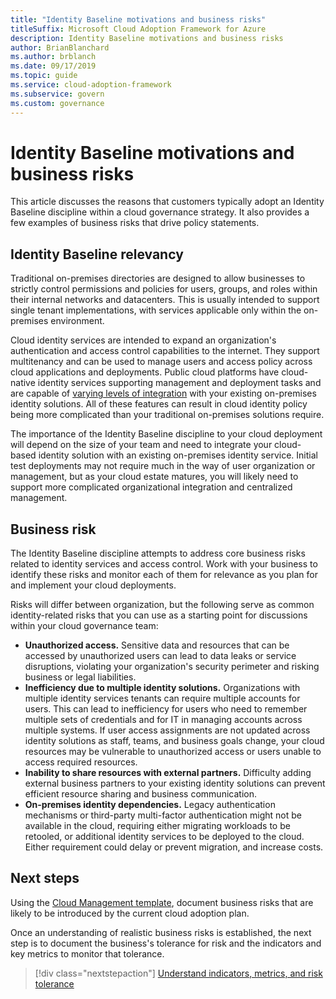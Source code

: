```yaml
---
title: "Identity Baseline motivations and business risks"
titleSuffix: Microsoft Cloud Adoption Framework for Azure
description: Identity Baseline motivations and business risks
author: BrianBlanchard
ms.author: brblanch
ms.date: 09/17/2019
ms.topic: guide
ms.service: cloud-adoption-framework
ms.subservice: govern
ms.custom: governance
---
```


# Identity Baseline motivations and business risks

This article discusses the reasons that customers typically adopt an Identity Baseline discipline within a cloud governance strategy. It also provides a few examples of business risks that drive policy statements.

<!-- markdownlint-disable MD026 -->

## Identity Baseline relevancy

Traditional on-premises directories are designed to allow businesses to strictly control permissions and policies for users, groups, and roles within their internal networks and datacenters. This is usually intended to support single tenant implementations, with services applicable only within the on-premises environment.

Cloud identity services are intended to expand an organization's authentication and access control capabilities to the internet. They support multitenancy and can be used to manage users and access policy across cloud applications and deployments. Public cloud platforms have cloud-native identity services supporting management and deployment tasks and are capable of [varying levels of integration](../../decision-guides/identity/index.md) with your existing on-premises identity solutions. All of these features can result in cloud identity policy being more complicated than your traditional on-premises solutions require.

The importance of the Identity Baseline discipline to your cloud deployment will depend on the size of your team and need to integrate your cloud-based identity solution with an existing on-premises identity service. Initial test deployments may not require much in the way of user organization or management, but as your cloud estate matures, you will likely need to support more complicated organizational integration and centralized management.

## Business risk

The Identity Baseline discipline attempts to address core business risks related to identity services and access control. Work with your business to identify these risks and monitor each of them for relevance as you plan for and implement your cloud deployments.

Risks will differ between organization, but the following serve as common identity-related risks that you can use as a starting point for discussions within your cloud governance team:

- **Unauthorized access.** Sensitive data and resources that can be accessed by unauthorized users can lead to data leaks or service disruptions, violating your organization's security perimeter and risking business or legal liabilities.
- **Inefficiency due to multiple identity solutions.** Organizations with multiple identity services tenants can require multiple accounts for users. This can lead to inefficiency for users who need to remember multiple sets of credentials and for IT in managing accounts across multiple systems. If user access assignments are not updated across identity solutions as staff, teams, and business goals change, your cloud resources may be vulnerable to unauthorized access or users unable to access required resources.
- **Inability to share resources with external partners.** Difficulty adding external business partners to your existing identity solutions can prevent efficient resource sharing and business communication.
- **On-premises identity dependencies.** Legacy authentication mechanisms or third-party multi-factor authentication might not be available in the cloud, requiring either migrating workloads to be retooled, or additional identity services to be deployed to the cloud. Either requirement could delay or prevent migration, and increase costs.

## Next steps

Using the [Cloud Management template](./template.md), document business risks that are likely to be introduced by the current cloud adoption plan.

Once an understanding of realistic business risks is established, the next step is to document the business's tolerance for risk and the indicators and key metrics to monitor that tolerance.

> [!div class="nextstepaction"]
> [Understand indicators, metrics, and risk tolerance](./metrics-tolerance.md)
